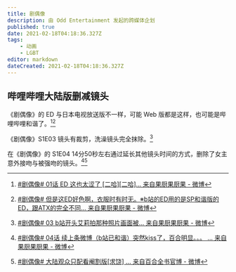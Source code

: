 ```yaml
---
title: 剧偶像
description: 由 Odd Entertainment 发起的跨媒体企划
published: true
date: 2021-02-18T04:18:36.327Z
tags:
    - 动画
    - LGBT
editor: markdown
dateCreated: 2021-02-18T04:18:36.327Z
---
```


## 哔哩哔哩大陆版删减镜头

《剧偶像》的 ED 与日本电视放送版不一样，可能 Web 版都是这样，也可能是哔哩哔哩和谐了。[^S1_ED][^S1_ED2]

[^S1_ED]: [\#剧偶像# 01话 ED 这也太涩了 [二哈][二哈]... 来自果厨果厨果 - 微博](https://archive.is/vB4Mc "https://weibo.com/1679854890/JBO5OFxyS")

[^S1_ED2]: [\#剧偶像# 但是这ED好色啊，衣服时有时无。※b站的ED用的是SP和谐版的ED，跟ATX的完全不同... 来自果厨果厨果 - 微博](https://archive.is/kSJAU "https://weibo.com/1679854890/JBO3LxvtD")

《剧偶像》S1E03 镜头有裁剪，洗澡镜头完全抹除。[^S1E03]

[^S1E03]: [\#剧偶像# 03 b站开头艾莉拍那种照片画面被... 来自果厨果厨果 - 微博](https://archive.is/XkJcW "https://weibo.com/1679854890/JDW6WE1B6")

在《剧偶像》的 S1E04 14分50秒左右通过延长其他镜头时间的方式，删除了女主意外接吻与被强吻的镜头。[^S1E04_15m][^S1E04_t_15m]

[^S1E04_15m]: [\#剧偶像# 04话 续上条微博（b站已和谐）突然kiss了，百合明显。。。 ... 来自果厨果厨果 - 微博](https://archive.is/uzpLv "https://weibo.com/1679854890/JF03vfy3W")

[^S1E04_t_15m]: [\#剧偶像# 大陆观众只配看阉割版[求饶] ... 来自百合全书官博 - 微博](https://archive.is/5YKmQ "https://weibo.com/6123122439/JF660mDWp")
